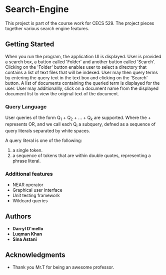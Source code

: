 # Search-Engine
This project is part of the course work for CECS 529. The project pieces together various search engine features. 

## Getting Started
When you run the program, the application UI is displayed. User is provided a search box, a button called 'Folder' and another button called 'Search'.
Clicking on the 'Folder' button enables user to select a directory that contains a list of text files that will be indexed.
User may then query terms by entering the query text in the text box and clicking on the 'Search' button.
A list of documents containing the queried term is displayed for the user.
User may additionallly, click on a document name from the displayed document list to view the original text of the document.
### Query Language
User queries of the form Q<sub>1</sub> + Q<sub>2</sub> + ... + Q<sub>k</sub> are supported.
Where the + represents OR, and we call each Q<sub>i</sub> a subquery, defned as a sequence of query literals
separated by white spaces. 

A query literal is one of the following:

1. a single token.
2. a sequence of tokens that are within double quotes, representing a phrase literal.

### Additional features

* NEAR operator
* Graphical user interface
* Unit testing framework
* Wildcard queries

## Authors

* **Darryl D'mello**
* **Luqman Khan**
* **Sina Astani**

## Acknowledgments

* Thank you Mr.T for being an awesome professor.
